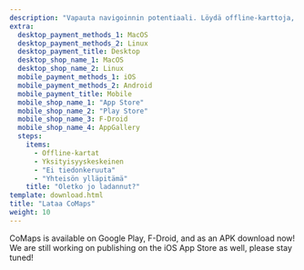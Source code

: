 ```yaml
---
description: "Vapauta navigoinnin potentiaali. Löydä offline-karttoja, yksityisyyskeskeisiä toimintoja ja yhteisön ylläpitämä sovellus"
extra:
  desktop_payment_methods_1: MacOS
  desktop_payment_methods_2: Linux
  desktop_payment_title: Desktop
  desktop_shop_name_1: MacOS
  desktop_shop_name_2: Linux
  mobile_payment_methods_1: iOS
  mobile_payment_methods_2: Android
  mobile_payment_title: Mobile
  mobile_shop_name_1: "App Store"
  mobile_shop_name_2: "Play Store"
  mobile_shop_name_3: F-Droid
  mobile_shop_name_4: AppGallery
  steps:
    items:
      - Offline-kartat
      - Yksityisyyskeskeinen
      - "Ei tiedonkeruuta"
      - "Yhteisön ylläpitämä"
    title: "Oletko jo ladannut?"
template: download.html
title: "Lataa CoMaps"
weight: 10
---
```


CoMaps is available on Google Play, F-Droid, and as an APK download now! We
are still working on publishing on the iOS App Store as well, please stay
tuned!
